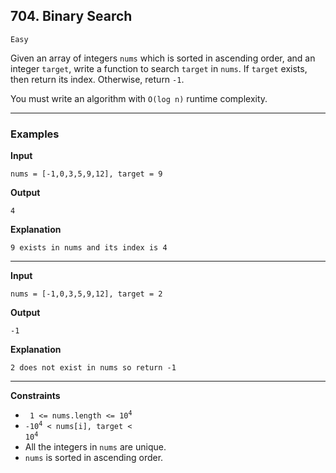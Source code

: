 ## 704. Binary Search

`Easy`

Given an array of integers `nums` which is sorted in ascending order, and an integer `target`, write a function to search `target` in `nums`. If `target` exists, then return its index. Otherwise, return `-1`.

You must write an algorithm with `O(log n)` runtime complexity.

---

### Examples

**Input**
```
nums = [-1,0,3,5,9,12], target = 9
```

**Output**
```
4
```

**Explanation**
```
9 exists in nums and its index is 4
```

---

**Input**
```
nums = [-1,0,3,5,9,12], target = 2
```

**Output**
```
-1
```

**Explanation**
```
2 does not exist in nums so return -1
```

---

**Constraints**
* <code> 1 <= nums.length <= 10<sup>4</sup></code>
* <code>-10<sup>4</sup> < nums[i], target < 10<sup>4</sup></code>
* All the integers in `nums` are unique.
* `nums` is sorted in ascending order.
